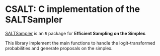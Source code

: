 # CSALT: C implementation of the SALTSampler

[SALTSampler](https://cran.r-project.org/web/packages/SALTSampler/index.html) 
is an `R` package for **Efficient Sampling on the Simplex**.

This library implement the main functions to handle the logit-transformed
probabilities and generate proposals on the simplex.

